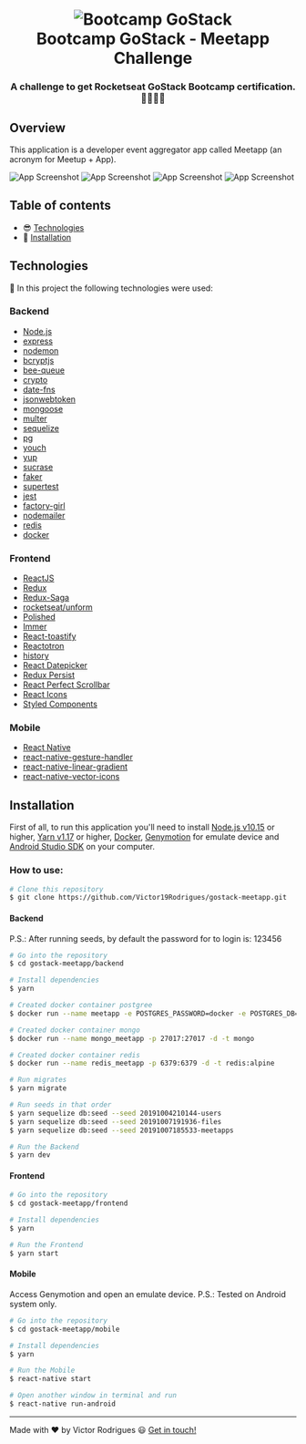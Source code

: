 <h1 align="center">
    <img alt="Bootcamp GoStack" src="https://github.com/Victor19Rodrigues/gostack-meetapp/blob/master/assets/logo-bootcamp.svg" />
    <br />
    Bootcamp GoStack - Meetapp Challenge
</h1>

<h3 align="center">
    A challenge to get Rocketseat GoStack Bootcamp certification. 👨🏻‍🚀🚀
</h3>

## Overview

This application is a developer event aggregator app called Meetapp (an acronym for Meetup + App).

![App Screenshot](https://github.com/Victor19Rodrigues/gostack-meetapp/blob/master/assets/home.png)
![App Screenshot](https://github.com/Victor19Rodrigues/gostack-meetapp/blob/master/assets/home_logged.png)
![App Screenshot](https://github.com/Victor19Rodrigues/gostack-meetapp/blob/master/assets/home_mobile.png)
![App Screenshot](https://github.com/Victor19Rodrigues/gostack-meetapp/blob/master/assets/home_logged_mobile.png)

## Table of contents

- :sunglasses: [Technologies](#technologies)
- :floppy_disk: [Installation](#installation)

## Technologies

:hammer: In this project the following technologies were used:

### Backend

- [Node.js](https://nodejs.org)
- [express](https://expressjs.com/)
- [nodemon](https://nodemon.io/)
- [bcryptjs](https://github.com/dcodeIO/bcrypt.js/tree/master/dist)
- [bee-queue](https://bee-queue.com/)
- [crypto](https://nodejs.org/api/crypto.html)
- [date-fns](https://date-fns.org/)
- [jsonwebtoken](https://github.com/auth0/node-jsonwebtoken)
- [mongoose](https://mongoosejs.com/)
- [multer](https://github.com/expressjs/multer)
- [sequelize](https://sequelize.org/)
- [pg](https://node-postgres.com/)
- [youch](https://github.com/poppinss/youch)
- [yup](https://github.com/jquense/yup)
- [sucrase](https://sucrase.io/)
- [faker](https://github.com/marak/Faker.js/)
- [supertest](https://github.com/visionmedia/supertest)
- [jest](https://jestjs.io/)
- [factory-girl](https://github.com/aexmachina/factory-girl)
- [nodemailer](https://nodemailer.com/about/)
- [redis](https://redis.io/)
- [docker](https://www.docker.com/docker-community)

### Frontend

- [ReactJS](https://reactjs.org/)
- [Redux](https://redux.js.org/)
- [Redux-Saga](https://redux-saga.js.org/)
- [rocketseat/unform](https://github.com/Rocketseat/unform)
- [Polished](https://polished.js.org/)
- [Immer](https://github.com/immerjs/immer)
- [React-toastify](https://fkhadra.github.io/react-toastify/)
- [Reactotron](https://infinite.red/reactotron)
- [history](https://www.npmjs.com/package/history)
- [React Datepicker](https://reactdatepicker.com/)
- [Redux Persist](https://github.com/rt2zz/redux-persist)
- [React Perfect Scrollbar](https://github.com/goldenyz/react-perfect-scrollbar)
- [React Icons](https://react-icons.netlify.com/#/)
- [Styled Components](https://www.styled-components.com/)

### Mobile

- [React Native](https://facebook.github.io/react-native/)
- [react-native-gesture-handler](https://kmagiera.github.io/react-native-gesture-handler/docs/getting-started.html)
- [react-native-linear-gradient](https://github.com/react-native-community/react-native-linear-gradient)
- [react-native-vector-icons](https://github.com/oblador/react-native-vector-icons)

## Installation

First of all, to run this application you'll need to install [Node.js v10.15](https://nodejs.org) or higher, [Yarn v1.17](https://yarnpkg.com/lang/en/) or higher, [Docker](https://www.docker.com/docker-community), [Genymotion](https://www.genymotion.com/) for emulate device and [Android Studio SDK](https://developer.android.com/studio) on your computer.

### How to use:

```bash
# Clone this repository
$ git clone https://github.com/Victor19Rodrigues/gostack-meetapp.git
```

#### Backend

P.S.: After running seeds, by default the password for to login is: 123456

```bash
# Go into the repository
$ cd gostack-meetapp/backend

# Install dependencies
$ yarn

# Created docker container postgree
$ docker run --name meetapp -e POSTGRES_PASSWORD=docker -e POSTGRES_DB=meetapp -p 5432:5432 -d postgres

# Created docker container mongo
$ docker run --name mongo_meetapp -p 27017:27017 -d -t mongo

# Created docker container redis
$ docker run --name redis_meetapp -p 6379:6379 -d -t redis:alpine

# Run migrates
$ yarn migrate

# Run seeds in that order
$ yarn sequelize db:seed --seed 20191004210144-users
$ yarn sequelize db:seed --seed 20191007191936-files
$ yarn sequelize db:seed --seed 20191007185533-meetapps

# Run the Backend
$ yarn dev
```

#### Frontend

```bash
# Go into the repository
$ cd gostack-meetapp/frontend

# Install dependencies
$ yarn

# Run the Frontend
$ yarn start
```

#### Mobile

Access Genymotion and open an emulate device.
P.S.: Tested on Android system only.

```bash
# Go into the repository
$ cd gostack-meetapp/mobile

# Install dependencies
$ yarn

# Run the Mobile
$ react-native start

# Open another window in terminal and run
$ react-native run-android
```

---

Made with :heart: by Victor Rodrigues :smiley: [Get in touch!](https://www.linkedin.com/in/victor-rodrigues-676563ba/)
